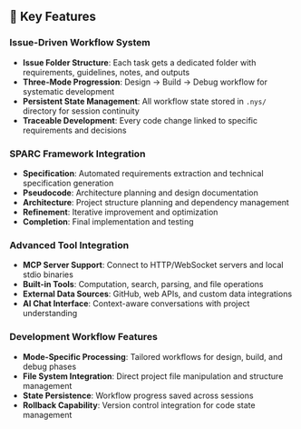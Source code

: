 ## 🚀 **Key Features**

### **Issue-Driven Workflow System**
- **Issue Folder Structure**: Each task gets a dedicated folder with requirements, guidelines, notes, and outputs
- **Three-Mode Progression**: Design → Build → Debug workflow for systematic development
- **Persistent State Management**: All workflow state stored in `.nys/` directory for session continuity
- **Traceable Development**: Every code change linked to specific requirements and decisions

### **SPARC Framework Integration**
- **Specification**: Automated requirements extraction and technical specification generation
- **Pseudocode**: Architecture planning and design documentation
- **Architecture**: Project structure planning and dependency management
- **Refinement**: Iterative improvement and optimization
- **Completion**: Final implementation and testing

### **Advanced Tool Integration**
- **MCP Server Support**: Connect to HTTP/WebSocket servers and local stdio binaries
- **Built-in Tools**: Computation, search, parsing, and file operations
- **External Data Sources**: GitHub, web APIs, and custom data integrations
- **AI Chat Interface**: Context-aware conversations with project understanding

### **Development Workflow Features**
- **Mode-Specific Processing**: Tailored workflows for design, build, and debug phases
- **File System Integration**: Direct project file manipulation and structure management
- **State Persistence**: Workflow progress saved across sessions
- **Rollback Capability**: Version control integration for code state management
